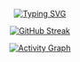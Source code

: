 <!-- Typing Animation -->
<div align="center">
  
[![Typing SVG](https://readme-typing-svg.demolab.com?font=Fira+Code&pause=1000&color=F70000&width=435&lines=Hello+I+am+Matteo;Welcome+to+my+GitHub!;GenAI+Developer+%7C+AI+Agents+%7C+LLMs)](https://git.io/typing-svg)

</div>

<!-- GitHub Streak -->
<div align="center">
  
[![GitHub Streak](https://github-readme-streak-stats.herokuapp.com/?user=MatteoFalcioni&theme=radical)](https://git.io/streak-stats)


</div>

<!-- Activity Graph -->
<div align="center">
  
[![Activity Graph](https://github-readme-activity-graph.vercel.app/graph?username=MatteoFalcioni&theme=github-compact)](https://github.com/ashutosh00710/github-readme-activity-graph)


